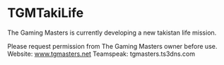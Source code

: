 # TGMTakiLife

The Gaming Masters is currently developing a new takistan life mission.

Please request permission from The Gaming Masters owner before use.
Website: www.tgmasters.net
Teamspeak: tgmasters.ts3dns.com
